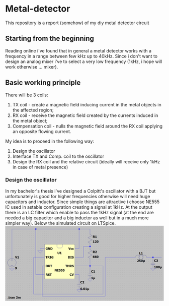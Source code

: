 # Metal-detector
This repository is a report (somehow) of my diy metal detector circuit

## Starting from the beginning
Reading online i've found that in general a metal detector works with a frequency in a range between few kHz up to 40kHz. Since i don't want to design an analog mixer i've to select a very low frequency (1kHz, i hope will work otherwise ... mixer).

## Basic working principle
There will be 3 coils:
1. TX coil - create a magnetic field inducing current in the metal objects in the affected region;
2. RX coil - receive the magnetic field created by the currents induced in the metal object; 
3. Compensation coil - nulls the magnetic field around the RX coil applying an opposite flowing current.

My idea is to proceed in the following way:
1. Design the oscillator
2. Interface TX and Comp. coil to the oscillator
3. Design the RX coil and the relative circuit (ideally will receive only 1kHz in case of metal presence)

### Design the oscillator
In my bachelor's thesis i've designed a Colpitt's oscillator with a BJT but unfortunately is good for higher frequencies otherwise will need huge capacitors and inductor.
Since simple things are attractive i choose NE555 IC used in astable configuration creating a signal at 1kHz.
At the output there is an LC filter which enable to pass the 1kHz signal (at the end are needed a big capacitor and a big inductor as well but in a much more simpler way).
Below the simulated circuit on LTSpice.
![Alt text](oscillatorCircuit.png "Oscillator circuit")
